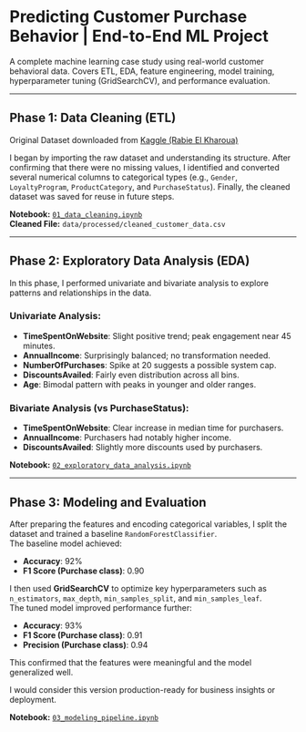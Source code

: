 # Predicting Customer Purchase Behavior | End-to-End ML Project

A complete machine learning case study using real-world customer behavioral data. Covers ETL, EDA, feature engineering, model training, hyperparameter tuning (GridSearchCV), and performance evaluation. 

---

## Phase 1: Data Cleaning (ETL)

Original Dataset downloaded from [Kaggle (Rabie El Kharoua)](https://www.kaggle.com/datasets/rabieelkharoua/predict-customer-purchase-behavior-dataset)

I began by importing the raw dataset and understanding its structure. After confirming that there were no missing values, I identified and converted several numerical columns to categorical types (e.g., `Gender`, `LoyaltyProgram`, `ProductCategory`, and `PurchaseStatus`). Finally, the cleaned dataset was saved for reuse in future steps.

**Notebook:** [`01_data_cleaning.ipynb`](notebooks/01_data_cleaning.ipynb)  
**Cleaned File:** `data/processed/cleaned_customer_data.csv`

---

## Phase 2: Exploratory Data Analysis (EDA)

In this phase, I performed univariate and bivariate analysis to explore patterns and relationships in the data.

### Univariate Analysis:
- **TimeSpentOnWebsite**: Slight positive trend; peak engagement near 45 minutes.
- **AnnualIncome**: Surprisingly balanced; no transformation needed.
- **NumberOfPurchases**: Spike at 20 suggests a possible system cap.
- **DiscountsAvailed**: Fairly even distribution across all bins.
- **Age**: Bimodal pattern with peaks in younger and older ranges.

### Bivariate Analysis (vs PurchaseStatus):
- **TimeSpentOnWebsite**: Clear increase in median time for purchasers.
- **AnnualIncome**: Purchasers had notably higher income.
- **DiscountsAvailed**: Slightly more discounts used by purchasers.

**Notebook:** [`02_exploratory_data_analysis.ipynb`](notebooks/02_exploratory_data_analysis.ipynb)

---

## Phase 3: Modeling and Evaluation

After preparing the features and encoding categorical variables, I split the dataset and trained a baseline `RandomForestClassifier`.  
The baseline model achieved:

- **Accuracy**: 92%
- **F1 Score (Purchase class)**: 0.90

I then used **GridSearchCV** to optimize key hyperparameters such as `n_estimators`, `max_depth`, `min_samples_split`, and `min_samples_leaf`.  
The tuned model improved performance further:

- **Accuracy**: 93%
- **F1 Score (Purchase class)**: 0.91
- **Precision (Purchase class)**: 0.94

This confirmed that the features were meaningful and the model generalized well.  

I would consider this version production-ready for business insights or deployment.

**Notebook:** [`03_modeling_pipeline.ipynb`](notebooks/03_modeling_pipeline.ipynb)
